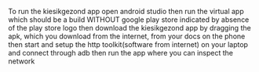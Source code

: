 To run the kiesikgezond app open android studio
then run the virtual app which should be a build WITHOUT google play store indicated by absence of the play store logo
then download the kiesikgezond app by dragging the apk, which you download from the internet, from your docs on the phone
then start and setup the http toolkit(software from internet) on your laptop and connect through adb
then run the app where you can inspect the network
